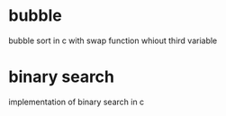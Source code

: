 # bubble
bubble sort in c with swap function whiout third variable
# binary search
implementation of binary search in c
